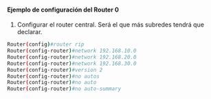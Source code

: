 #### Ejemplo de configuración del Router 0



1. Configurar el router central. Será el que más subredes tendrá que declarar.
```bash
Router(config)#router rip
Router(config-router)#network 192.168.10.0
Router(config-router)#network 192.168.20.0
Router(config-router)#network 192.168.30.0
Router(config-router)#version 2
Router(config-router)#no autos
Router(config-router)#no auto
Router(config-router)#no auto-summary 
```
